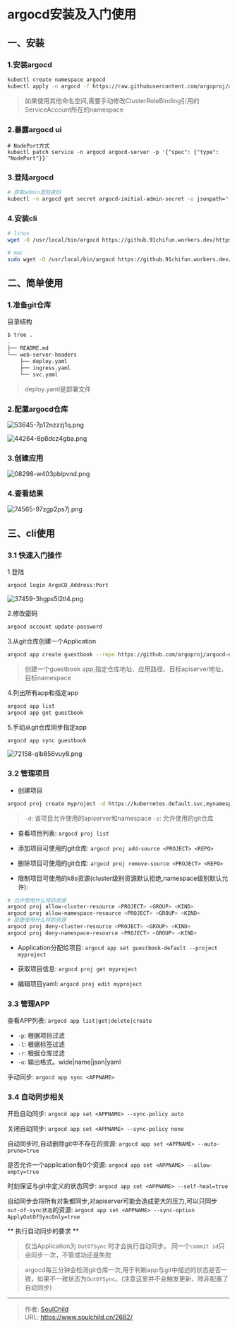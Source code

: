 # argocd安装及入门使用

<!--more-->
## 一、安装
### 1.安装argocd
```bash
kubectl create namespace argocd
kubectl apply -n argocd -f https://raw.githubusercontent.com/argoproj/argo-cd/stable/manifests/install.yaml
```
> 如果使用其他命名空间,需要手动修改ClusterRoleBinding引用的ServiceAccount所在的namespace

### 2.暴露argocd ui
```
# NodePort方式
kubectl patch service -n argocd argocd-server -p '{"spec": {"type": "NodePort"}}'

```

### 3.登陆argocd
```bash
# 获取admin登陆密码
kubectl -n argocd get secret argocd-initial-admin-secret -o jsonpath="{.data.password}" | base64 -d
```

### 4.安装cli
```bash
# linux
wget -O /usr/local/bin/argocd https://github.91chifun.workers.dev/https://github.com//argoproj/argo-cd/releases/download/v2.1.2/argocd-linux-amd64 && chmod +x /usr/local/bin/argocd 

# mac
sudo wget -O /usr/local/bin/argocd https://github.91chifun.workers.dev/https://github.com//argoproj/argo-cd/releases/download/v2.1.2/argocd-darwin-amd64 && sudo chmod +x /usr/local/bin/argocd 
```

## 二、简单使用
### 1.准备git仓库

目录结构
```bash
$ tree .
.
├── README.md
└── web-server-headers
    ├── deploy.yaml
    ├── ingress.yaml
    └── svc.yaml

```
> deploy.yaml是部署文件

### 2.配置argocd仓库
![53645-7p12nzzzj1q.png](images/2626979973.png)

![44264-8p8dcz4gba.png](images/2626979973.png)

### 3.创建应用
![08298-w403pblpvnd.png](images/2626979973.png)

### 4.查看结果
![74565-97zgp2ps7j.png](images/2626979973.png)

## 三、cli使用
### 3.1 快速入门操作
1.登陆
```bash
argocd login ArgoCD_Address:Port
```
![37459-3hgps5l2tl4.png](images/2626979973.png)

2.修改密码
```bash
argocd account update-password
```

3.从git仓库创建一个Application
```bash
argocd app create guestbook --repo https://github.com/argoproj/argocd-example-apps.git --path guestbook --dest-server https://kubernetes.default.svc --dest-namespace default
```
> 创建一个guestbook app,指定仓库地址、应用路径、目标apiserver地址、目标namespace

4.列出所有app和指定app
```bash
argocd app list
argocd app get guestbook
```

5.手动从git仓库同步指定app
```bash
argocd app sync guestbook
```
![72158-qlb856vuy8.png](images/2626979973.png)


### 3.2 管理项目
- 创建项目
```bash
argocd proj create myproject -d https://kubernetes.default.svc,mynamespace -s https://github.com/argoproj/argocd-example-apps.git
```
> `-d`: 该项目允许使用的apiserver和namespace
> `-s`: 允许使用的git仓库

- 查看项目列表: `argocd proj list`

- 添加项目可使用的git仓库: `argocd proj add-source <PROJECT> <REPO>`

- 删除项目可使用的git仓库: `argocd proj remove-source <PROJECT> <REPO>`

- 限制项目可使用的k8s资源(cluster级别资源默认拒绝,namespace级别默认允许):
```bash
# 允许使用什么样的资源
argocd proj allow-cluster-resource <PROJECT> <GROUP> <KIND>
argocd proj allow-namespace-resource <PROJECT> <GROUP> <KIND>
# 拒绝使用什么样的资源
argocd proj deny-cluster-resource <PROJECT> <GROUP> <KIND>
argocd proj deny-namespace-resource <PROJECT> <GROUP> <KIND>
```

- Application分配给项目: `argocd app set guestbook-default --project myproject`

- 获取项目信息: `argocd proj get myproject`

- 编辑项目yaml: `argocd proj edit myproject`

### 3.3 管理APP
查看APP列表: `argocd app list|get|delete|create`
  - `-p`: 根据项目过滤
  - `-l`: 根据标签过滤
  - `-r`: 根据仓库过滤
  - `-o`: 输出格式。wide|name|json|yaml

手动同步: `argocd app sync <APPNAME>`

### 3.4 自动同步相关

开启自动同步: `argocd app set <APPNAME> --sync-policy auto`

关闭自动同步: `argocd app set <APPNAME> --sync-policy none`

自动同步时,自动删除git中不存在的资源: `argocd app set <APPNAME> --auto-prune=true`

是否允许一个application有0个资源: `argocd app set <APPNAME> --allow-empty=true`

时刻保证与git中定义的状态同步: `argocd app set <APPNAME> --self-heal=true`

自动同步会将所有对象都同步,对apiserver可能会造成更大的压力,可以只同步`out-of-sync状态`的资源: `argocd app set <APPNAME> --sync-option ApplyOutOfSyncOnly=true`

** 执行自动同步的要求 **
> 仅当Application为 `OutOfSync` 时才会执行自动同步。
> 同一个`commit id`只会同步一次，不管成功还是失败

> argocd每三分钟会检测git仓库一次,用于判断app与git中描述的状态是否一致，如果不一致状态为`OutOfSync`。(注意这里并不会触发更新，除非配置了自动同步)




---

> 作者: [SoulChild](https://www.soulchild.cn)  
> URL: https://www.soulchild.cn/2682/  

